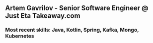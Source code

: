 ## Artem Gavrilov - Senior Software Engineer @ Just Eta Takeaway.com

### Most recent skills: Java, Kotlin, Spring, Kafka, Mongo, Kubernetes
